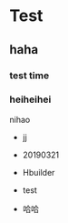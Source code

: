 # Test

## haha  
### test time

### heiheihei  
nihao  

- jj  

- 20190321  

- Hbuilder  
- test  
- 哈哈
